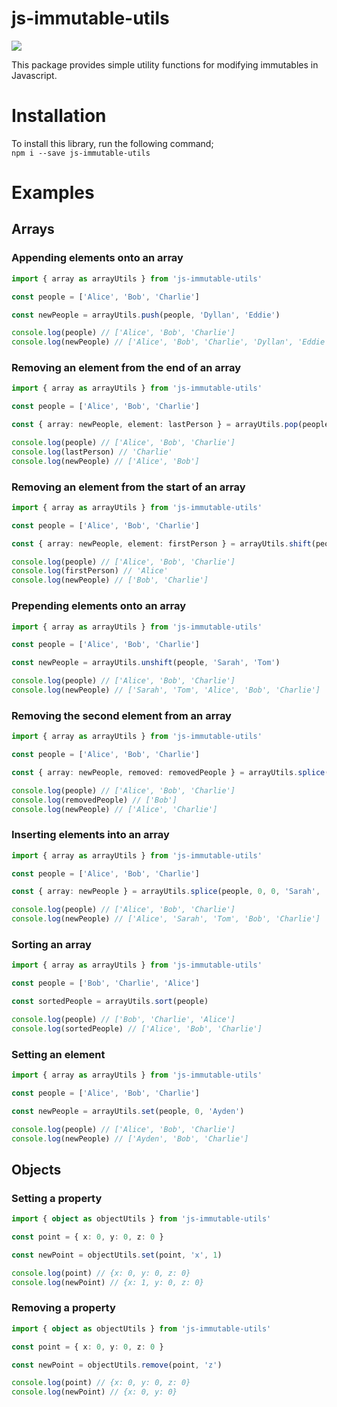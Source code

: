 # js-immutable-utils
![](https://github.com/thomasio101/js-immutable-utils/workflows/Node%20CI/badge.svg)

This package provides simple utility functions for modifying immutables in Javascript.
# Installation
To install this library, run the following command;  
`npm i --save js-immutable-utils`
# Examples
## Arrays
### Appending elements onto an array
[example]: # ({ "people": ["Alice", "Bob", "Charlie"], "newPeople": ["Alice", "Bob", "Charlie", "Dyllan", "Eddie"] })
```typescript
import { array as arrayUtils } from 'js-immutable-utils'

const people = ['Alice', 'Bob', 'Charlie']

const newPeople = arrayUtils.push(people, 'Dyllan', 'Eddie')

console.log(people) // ['Alice', 'Bob', 'Charlie']
console.log(newPeople) // ['Alice', 'Bob', 'Charlie', 'Dyllan', 'Eddie']
```
### Removing an element from the end of an array
[example]: # ({ "strict": { "people": ["Alice", "Bob", "Charlie"], "lastPerson": "Charlie", "newPeople": ["Alice", "Bob"] } })
```typescript
import { array as arrayUtils } from 'js-immutable-utils'

const people = ['Alice', 'Bob', 'Charlie']

const { array: newPeople, element: lastPerson } = arrayUtils.pop(people)

console.log(people) // ['Alice', 'Bob', 'Charlie']
console.log(lastPerson) // 'Charlie'
console.log(newPeople) // ['Alice', 'Bob']
```
### Removing an element from the start of an array
```typescript
import { array as arrayUtils } from 'js-immutable-utils'

const people = ['Alice', 'Bob', 'Charlie']

const { array: newPeople, element: firstPerson } = arrayUtils.shift(people)

console.log(people) // ['Alice', 'Bob', 'Charlie']
console.log(firstPerson) // 'Alice'
console.log(newPeople) // ['Bob', 'Charlie']
```
### Prepending elements onto an array
[example]: # ({ "strict": { "people": ["Alice", "Bob", "Charlie"], "newPeople": ["Sarah", "Tom", "Alice", "Bob", "Charlie"] } })
```typescript
import { array as arrayUtils } from 'js-immutable-utils'

const people = ['Alice', 'Bob', 'Charlie']

const newPeople = arrayUtils.unshift(people, 'Sarah', 'Tom')

console.log(people) // ['Alice', 'Bob', 'Charlie']
console.log(newPeople) // ['Sarah', 'Tom', 'Alice', 'Bob', 'Charlie']
```
### Removing the second element from an array
[example]: # ({ "strict": { "people": ["Alice", "Bob", "Charlie"], "removedPeople": ["Bob"], "newPeople": ["Alice", "Charlie"] } })
```typescript
import { array as arrayUtils } from 'js-immutable-utils'

const people = ['Alice', 'Bob', 'Charlie']

const { array: newPeople, removed: removedPeople } = arrayUtils.splice(people, 0)

console.log(people) // ['Alice', 'Bob', 'Charlie']
console.log(removedPeople) // ['Bob']
console.log(newPeople) // ['Alice', 'Charlie']
```
### Inserting elements into an array
[example]: # ({ "strict": { "people": ["Alice", "Bob", "Charlie"], "newPeople": ["Alice", "Sarah", "Tom", "Bob", "Charlie"] } })
```typescript
import { array as arrayUtils } from 'js-immutable-utils'

const people = ['Alice', 'Bob', 'Charlie']

const { array: newPeople } = arrayUtils.splice(people, 0, 0, 'Sarah', 'Tom')

console.log(people) // ['Alice', 'Bob', 'Charlie']
console.log(newPeople) // ['Alice', 'Sarah', 'Tom', 'Bob', 'Charlie']
```
### Sorting an array
[example]: # ({ "strict": { "people": ["Bob", "Charlie", "Alice"], "sortedPeople": ["Alice", "Bob", "Charlie"] } })
```typescript
import { array as arrayUtils } from 'js-immutable-utils'

const people = ['Bob', 'Charlie', 'Alice']

const sortedPeople = arrayUtils.sort(people)

console.log(people) // ['Bob', 'Charlie', 'Alice']
console.log(sortedPeople) // ['Alice', 'Bob', 'Charlie']
```
### Setting an element
[example]: # ({ "strict": { "people": ["Alice", "Bob", "Charlie"], "newPeople": ["Ayden", "Bob", "Charlie"] } })
```typescript
import { array as arrayUtils } from 'js-immutable-utils'

const people = ['Alice', 'Bob', 'Charlie']

const newPeople = arrayUtils.set(people, 0, 'Ayden')

console.log(people) // ['Alice', 'Bob', 'Charlie']
console.log(newPeople) // ['Ayden', 'Bob', 'Charlie']
```
## Objects
### Setting a property
[example]: # ({ "strict": { "point": { "x": 0, "y": 0, "z": 0 }, "newPoint": { "x": 1, "y": 0, "z": 0 } } })
```typescript
import { object as objectUtils } from 'js-immutable-utils'

const point = { x: 0, y: 0, z: 0 }

const newPoint = objectUtils.set(point, 'x', 1)

console.log(point) // {x: 0, y: 0, z: 0}
console.log(newPoint) // {x: 1, y: 0, z: 0}
```
### Removing a property
[example]: # ({ "strict": { "point": { "x": 0, "y": 0, "z": 0 }, "newPoint": { "x": 0, "y": 0 } } })
```typescript
import { object as objectUtils } from 'js-immutable-utils'

const point = { x: 0, y: 0, z: 0 }

const newPoint = objectUtils.remove(point, 'z')

console.log(point) // {x: 0, y: 0, z: 0}
console.log(newPoint) // {x: 0, y: 0}
```
